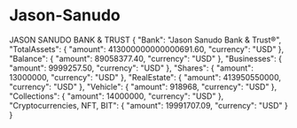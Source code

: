 # Jason-Sanudo
JASON SANUDO BANK &amp; TRUST 
{
 "Bank": "Jason Sanudo Bank & Trust®",
 "TotalAssets": {
    "amount": 413000000000000691.60,
    "currency": "USD"
 },
 "Balance": {
    "amount": 89058377.40,
    "currency": "USD"
 },
 "Businesses": {
    "amount": 9999257.50,
    "currency": "USD"
 },
 "Shares": {
    "amount": 13000000,
    "currency": "USD"
 },
 "RealEstate": {
    "amount": 413950550000,
    "currency": "USD"
 },
 "Vehicle": {
    "amount": 918968,
    "currency": "USD"
 },
 "Collections": {
    "amount": 14000000,
    "currency": "USD"
 },
 "Cryptocurrencies, NFT, BIT": {
    "amount": 19991707.09,
    "currency": "USD"
 }
}
